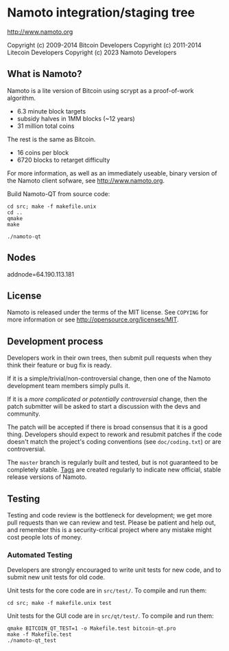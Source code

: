 Namoto integration/staging tree
================================

http://www.namoto.org

Copyright (c) 2009-2014 Bitcoin Developers
Copyright (c) 2011-2014 Litecoin Developers
Copyright (c) 2023 Namoto Developers

What is Namoto?
----------------

Namoto is a lite version of Bitcoin using scrypt as a proof-of-work algorithm.
 - 6.3 minute block targets
 - subsidy halves in 1MM blocks (~12 years)
 - 31 million total coins

The rest is the same as Bitcoin.
 - 16 coins per block
 - 6720 blocks to retarget difficulty

For more information, as well as an immediately useable, binary version of
the Namoto client sofware, see http://www.namoto.org.

Build Namoto-QT from source code:

	cd src; make -f makefile.unix
	cd ..
	qmake
	make

	./namoto-qt

Nodes
----------------

addnode=64.190.113.181
	

License
-------

Namoto is released under the terms of the MIT license. See `COPYING` for more
information or see http://opensource.org/licenses/MIT.

Development process
-------------------

Developers work in their own trees, then submit pull requests when they think
their feature or bug fix is ready.

If it is a simple/trivial/non-controversial change, then one of the Namoto
development team members simply pulls it.

If it is a *more complicated or potentially controversial* change, then the patch
submitter will be asked to start a discussion with the devs and community.

The patch will be accepted if there is broad consensus that it is a good thing.
Developers should expect to rework and resubmit patches if the code doesn't
match the project's coding conventions (see `doc/coding.txt`) or are
controversial.

The `master` branch is regularly built and tested, but is not guaranteed to be
completely stable. [Tags](https://github.com/namotod/namoto/tags) are created
regularly to indicate new official, stable release versions of Namoto.

Testing
-------

Testing and code review is the bottleneck for development; we get more pull
requests than we can review and test. Please be patient and help out, and
remember this is a security-critical project where any mistake might cost people
lots of money.

### Automated Testing

Developers are strongly encouraged to write unit tests for new code, and to
submit new unit tests for old code.

Unit tests for the core code are in `src/test/`. To compile and run them:

    cd src; make -f makefile.unix test

Unit tests for the GUI code are in `src/qt/test/`. To compile and run them:

    qmake BITCOIN_QT_TEST=1 -o Makefile.test bitcoin-qt.pro
    make -f Makefile.test
    ./namoto-qt_test


